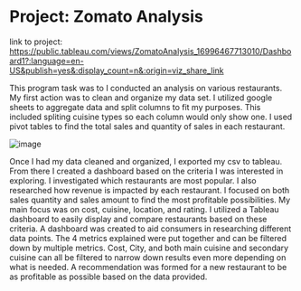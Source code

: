 # Project: Zomato Analysis

link to project: https://public.tableau.com/views/ZomatoAnalysis_16996467713010/Dashboard1?:language=en-US&publish=yes&:display_count=n&:origin=viz_share_link


This program task was to I conducted an analysis on various restaurants. My first action was to clean and organize my data set. I utilized google sheets to aggregate data and split columns to fit my purposes.
This included spliting cuisine types so each column would only show one. I used pivot tables to find the total sales and quantity of sales in each restaurant.

![image](https://github.com/alouis752/Data-projects-Tripleten-/assets/75276869/c70d050d-bd02-4306-9371-d53f82e77b50)


Once I had my data cleaned and organized, I exported my csv to tableau. From there I created a dashboard based on the criteria I was interested in exploring.
I investigated which restaurants are most popular. 
I also researched how revenue is impacted by each restaurant. I focused on both sales quantity and sales amount to find the most profitable possibilities. My main focus was on cost, cuisine, location, and rating.
I utilized a Tableau dashboard to easily display and compare restaurants based on these criteria. 
A dashboard was created to aid consumers in researching different data points.
The 4 metrics explained were put together and can be filtered down by multiple metrics. Cost, City, and both main cuisine and secondary cuisine can all be filtered to narrow down results even more depending on what is needed. 
A recommendation was formed for a new restaurant to be as profitable as possible based on the data provided. 


